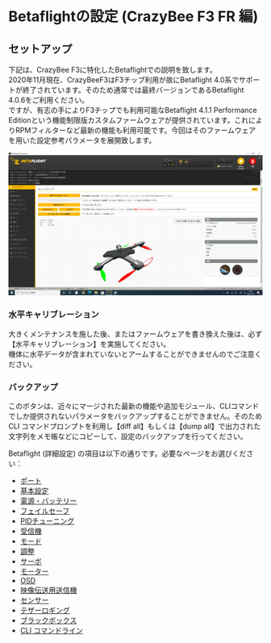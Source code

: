 # Betaflightの設定 (CrazyBee F3 FR 編)

## セットアップ
下記は、CrazyBee F3に特化したBetaflightでの説明を致します。  
2020年11月現在、CrazyBeeF3はF3チップ利用が故にBetaflight 4.0系でサポートが終了されています。そのため通常では最終バージョンであるBetaflight 4.0.6をご利用ください。  
ですが、有志の手によりF3チップでも利用可能なBetaflight 4.1.1 Performance Editionという機能制限版カスタムファームウェアが提供されています。これによりRPMフィルターなど最新の機能も利用可能です。今回はそのファームウェアを用いた設定参考パラメータを展開致します。  

![Betaflight 00](images/BF00.png)

### 水平キャリブレーション
大きくメンテナンスを施した後、またはファームウェアを書き換えた後は、必ず【水平キャリブレーション】を実施してください。  
機体に水平データが含まれていないとアームすることができませんのでご注意ください。

### バックアップ
このボタンは、近々にマージされた最新の機能や追加モジュール、CLIコマンドでしか提供されないパラメータをバックアップすることができません。そのためCLI コマンドプロンプトを利用し【diff all】もしくは【dump all】で出力された文字列をメモ帳などにコピーして、設定のバックアップを行ってください。


Betaflight (詳細設定) の項目は以下の通りです。必要なページをお選びください：

* [ポート](Betaflight%20-%20CrazyBeeF3_Port.md)
* [基本設定](Betaflight%20-%20CrazyBeeF3_BaseSetting.md)
* [電源・バッテリー](Betaflight%20-%20CrazyBeeF3_Battery.md)
* [フェイルセーフ](Betaflight%20-%20CrazyBeeF3_failsafe.md)
* [PIDチューニング](Betaflight%20-%20CrazyBeeF3_PID.md)
* [受信機](Betaflight%20-%20CrazyBeeF3_Reciever.md)
* [モード](Betaflight%20-%20CrazyBeeF3_Mode.md)
* [調整](Betaflight%20-%20CrazyBeeF3_Addjust.md)
* [サーボ](Betaflight%20-%20CrazyBeeF3_Servo.md)
* [モーター](Betaflight%20-%20CrazyBeeF3_Motor.md)
* [OSD](Betaflight%20-%20CrazyBeeF3_OSD.md)
* [映像伝送用送信機](Betaflight%20-%20CrazyBeeF3_VTX.md)
* [センサー](Betaflight%20-%20CrazyBeeF3_Sensor.md)
* [テザーロギング](Betaflight%20-%20CrazyBeeF3_logging.md)
* [ブラックボックス](Betaflight%20-%20CrazyBeeF3_Blackbox.md)
* [CLI コマンドライン](Betaflight%20-%20CrazyBeeF3_CLI.md)

